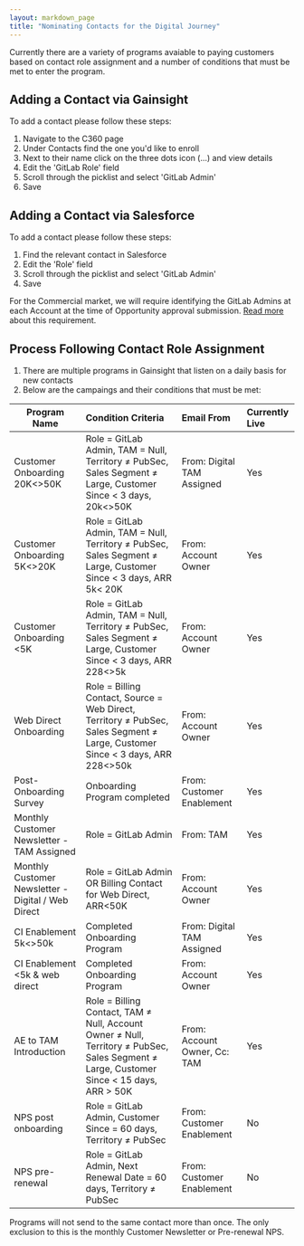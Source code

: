 ```yaml
---
layout: markdown_page
title: "Nominating Contacts for the Digital Journey"
---
```


Currently there are a variety of programs avaiable to paying customers based on contact role assignment and a number of conditions that must be met to enter the program.

## Adding a Contact via Gainsight
To add a contact please follow these steps:
1. Navigate to the C360 page 
2. Under Contacts find the one you'd like to enroll
3. Next to their name click on the three dots icon (...) and view details
4. Edit the 'GitLab Role' field
5. Scroll through the picklist and select 'GitLab Admin'
6. Save

## Adding a Contact via Salesforce
To add a contact please follow these steps:
1. Find the relevant contact in Salesforce
1. Edit the 'Role' field 
1. Scroll through the picklist and select 'GitLab Admin' 
1. Save 

For the Commercial market, we will require identifying the GitLab Admins at each Account at the time of Opportunity approval submission. [Read more](https://gitlab.com/gitlab-com/www-gitlab-com/-/blob/0627fa32a3506a4eedb4bf10725fec7c2981d3d8/sites/handbook/source/handbook/sales/field-operations/sales-systems/gtm-technical-documentation/gainsight/index.html.md) about this requirement.

## Process Following Contact Role Assignment
1. There are multiple programs in Gainsight that listen on a daily basis for new contacts
1. Below are the campaings and their conditions that must be met:

| Program Name | Condition Criteria | Email From | Currently Live |
|-----------------|:-------------|:-------------|:-------------|
| Customer Onboarding 20K<>50K  | Role = GitLab Admin,  TAM = Null, Territory ≠ PubSec, Sales Segment ≠ Large, Customer Since < 3 days, 20k<>50K | From: Digital TAM Assigned | Yes |
| Customer Onboarding 5K<>20K | Role = GitLab Admin,  TAM = Null, Territory ≠ PubSec, Sales Segment ≠ Large, Customer Since < 3 days, ARR 5k< 20K | From: Account Owner   | Yes |
| Customer Onboarding <5K   | Role = GitLab Admin,  TAM = Null, Territory ≠ PubSec, Sales Segment ≠ Large, Customer Since < 3 days, ARR 228<>5k | From: Account Owner   |  Yes |
| Web Direct Onboarding  | Role = Billing Contact,  Source = Web Direct, Territory ≠ PubSec, Sales Segment ≠ Large, Customer Since < 3 days, ARR 228<>50k         | From: Account Owner  | Yes |
| Post-Onboarding Survey      | Onboarding Program completed | From: Customer Enablement | Yes |
| Monthly Customer Newsletter - TAM Assigned    | Role = GitLab Admin | From: TAM  | Yes |
| Monthly Customer Newsletter - Digital / Web Direct  | Role = GitLab Admin OR Billing Contact for Web Direct, ARR<50K       | From: Account Owner  | Yes |
| CI Enablement 5k<>50k   |  Completed Onboarding Program          | From: Digital TAM Assigned  | Yes |
| CI Enablement <5k & web direct |  Completed Onboarding Program          | From: Account Owner  | Yes |
| AE to TAM Introduction   |  Role = Billing Contact,  TAM ≠ Null, Account Owner ≠ Null, Territory ≠ PubSec, Sales Segment ≠ Large, Customer Since < 15 days, ARR > 50K | From: Account Owner, Cc: TAM  | Yes |
| NPS post onboarding   |  Role = GitLab Admin, Customer Since = 60 days, Territory ≠ PubSec |From: Customer Enablement | No |
| NPS pre-renewal   |  Role = GitLab Admin, Next Renewal Date = 60 days, Territory ≠ PubSec |From: Customer Enablement | No |

Programs will not send to the same contact more than once. The only exclusion to this is the monthly Customer Newsletter or Pre-renewal NPS.

